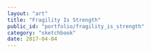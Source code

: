 ```yaml
---
layout: "art"
title: "Fragility Is Strength"
public_id: "portfolio/fragility_is_strength"
category: "sketchbook"
date: 2017-04-04
---
```

